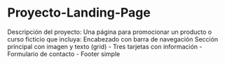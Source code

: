 # Proyecto-Landing-Page
Descripción del proyecto: Una página para promocionar un producto o curso ficticio que incluya:  Encabezado con barra de navegación  Sección principal con imagen y texto (grid) - Tres tarjetas con información - Formulario de contacto - Footer simple
